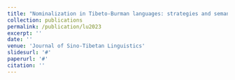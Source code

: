 ```yaml
---
title: "Nominalization in Tibeto-Burman languages: strategies and semantic-syntactic functions"
collection: publications
permalink: /publication/lu2023
excerpt: ''
date: ''
venue: 'Journal of Sino-Tibetan Linguistics'
slidesurl: '#'
paperurl: '#'
citation: ''
---
```


